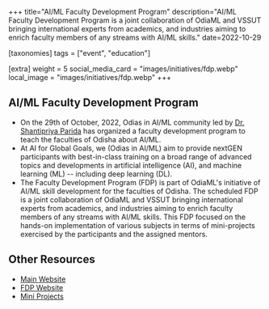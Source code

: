 +++
title="AI/ML Faculty Development Program"
description="AI/ML Faculty Development Program is a joint collaboration of OdiaML and VSSUT bringing international experts from academics, and industries aiming to enrich faculty members of any streams with AI/ML skills."
date=2022-10-29

[taxonomies]
tags = ["event", "education"]

[extra]
weight = 5
social_media_card = "images/initiatives/fdp.webp"
local_image = "images/initiatives/fdp.webp"
+++

## AI/ML Faculty Development Program

- On the 29th of October, 2022, Odias in AI/ML community led by [Dr. Shantipriya Parida](https://www.linkedin.com/in/shantipriya-parida-9781a9127/) has organized a faculty development program to teach the faculties of Odisha about AI/ML.
- At AI for Global Goals, we (Odias in AI/ML) aim to provide nextGEN participants with best-in-class training on a broad range of advanced topics and developments in artificial intelligence (AI), and machine learning (ML) -- including deep learning (DL).
- The Faculty Development Program (FDP) is part of OdiaML's initiative of AI/ML skill development for the faculties of Odisha. The scheduled FDP is a joint collaboration of OdiaML and VSSUT bringing international experts from academics, and industries aiming to enrich faculty members of any streams with AI/ML skills. This FDP focused on the hands-on implementation of various subjects in terms of mini-projects exercised by the participants and the assigned mentors.

## Other Resources

- [Main Website](https://sites.google.com/view/vssut-oiml-fdp/home)
- [FDP Website](https://odisha-ml.github.io/FDP/)
- [Mini Projects](https://odisha-ml.github.io/OdishaMLSchool/)
